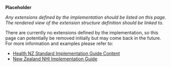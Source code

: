 **Placeholder**

*Any extensions defined by the implementation should be listed on this page. The rendered view of the extension structure definition should be linked to.*

There are currently no extensions defined by the implementation, so this page can potentially be removed initially but may come back in the future.  For more information and examples please refer to:

- [Health NZ Standard Implementation Guide Content](https://mohits.atlassian.net/wiki/spaces/AS/pages/3018948997/Standard+Implementation+Guide+Content)
- [New Zealand NHI Implementation Guide](https://master.d3b08qop7whnnl.amplifyapp.com/)